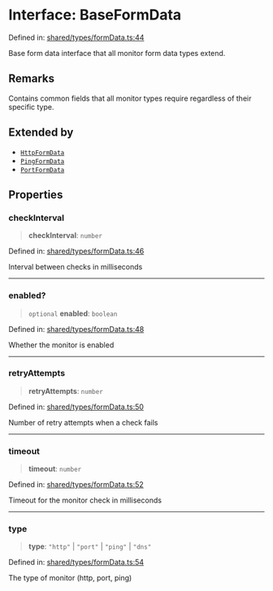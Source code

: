 # Interface: BaseFormData

Defined in: [shared/types/formData.ts:44](https://github.com/Nick2bad4u/Uptime-Watcher/blob/main/shared/types/formData.ts#L44)

Base form data interface that all monitor form data types extend.

## Remarks

Contains common fields that all monitor types require regardless of their
specific type.

## Extended by

- [`HttpFormData`](HttpFormData.md)
- [`PingFormData`](PingFormData.md)
- [`PortFormData`](PortFormData.md)

## Properties

### checkInterval

> **checkInterval**: `number`

Defined in: [shared/types/formData.ts:46](https://github.com/Nick2bad4u/Uptime-Watcher/blob/main/shared/types/formData.ts#L46)

Interval between checks in milliseconds

***

### enabled?

> `optional` **enabled**: `boolean`

Defined in: [shared/types/formData.ts:48](https://github.com/Nick2bad4u/Uptime-Watcher/blob/main/shared/types/formData.ts#L48)

Whether the monitor is enabled

***

### retryAttempts

> **retryAttempts**: `number`

Defined in: [shared/types/formData.ts:50](https://github.com/Nick2bad4u/Uptime-Watcher/blob/main/shared/types/formData.ts#L50)

Number of retry attempts when a check fails

***

### timeout

> **timeout**: `number`

Defined in: [shared/types/formData.ts:52](https://github.com/Nick2bad4u/Uptime-Watcher/blob/main/shared/types/formData.ts#L52)

Timeout for the monitor check in milliseconds

***

### type

> **type**: `"http"` \| `"port"` \| `"ping"` \| `"dns"`

Defined in: [shared/types/formData.ts:54](https://github.com/Nick2bad4u/Uptime-Watcher/blob/main/shared/types/formData.ts#L54)

The type of monitor (http, port, ping)
